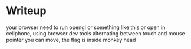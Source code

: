 # Writeup 

your browser need to run opengl or something like this or open in cellphone, using browser dev tools alternating between touch and mouse pointer you can move, the flag is inside monkey head
